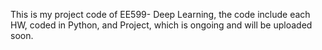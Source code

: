 This is my project code of EE599- Deep Learning, the code include each HW, coded in Python, and Project, which is ongoing and will be uploaded
soon.
